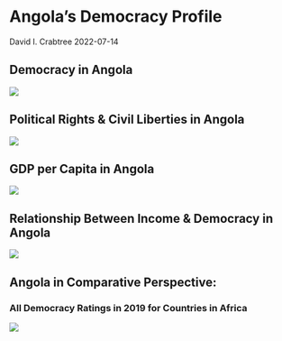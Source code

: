 Angola’s Democracy Profile
================
David I. Crabtree
2022-07-14

## Democracy in Angola

![](C:\Users\David\Desktop\PROGRA~1\FILESA~1\DEMOCR~1\reports\ANGOLA~1/figure-gfm/Demscore-1.png)<!-- -->

## Political Rights & Civil Liberties in Angola

![](C:\Users\David\Desktop\PROGRA~1\FILESA~1\DEMOCR~1\reports\ANGOLA~1/figure-gfm/Political%20Rights%20&%20Civil%20Libs-1.png)<!-- -->

## GDP per Capita in Angola

![](C:\Users\David\Desktop\PROGRA~1\FILESA~1\DEMOCR~1\reports\ANGOLA~1/figure-gfm/GDP%20per%20Capita-1.png)<!-- -->

## Relationship Between Income & Democracy in Angola

![](C:\Users\David\Desktop\PROGRA~1\FILESA~1\DEMOCR~1\reports\ANGOLA~1/figure-gfm/Income%20&%20Dem-1.png)<!-- -->

## Angola in Comparative Perspective:

### All Democracy Ratings in 2019 for Countries in Africa

![](C:\Users\David\Desktop\PROGRA~1\FILESA~1\DEMOCR~1\reports\ANGOLA~1/figure-gfm/Democracy%20in%20Comparative%20Perspective-1.png)<!-- -->
